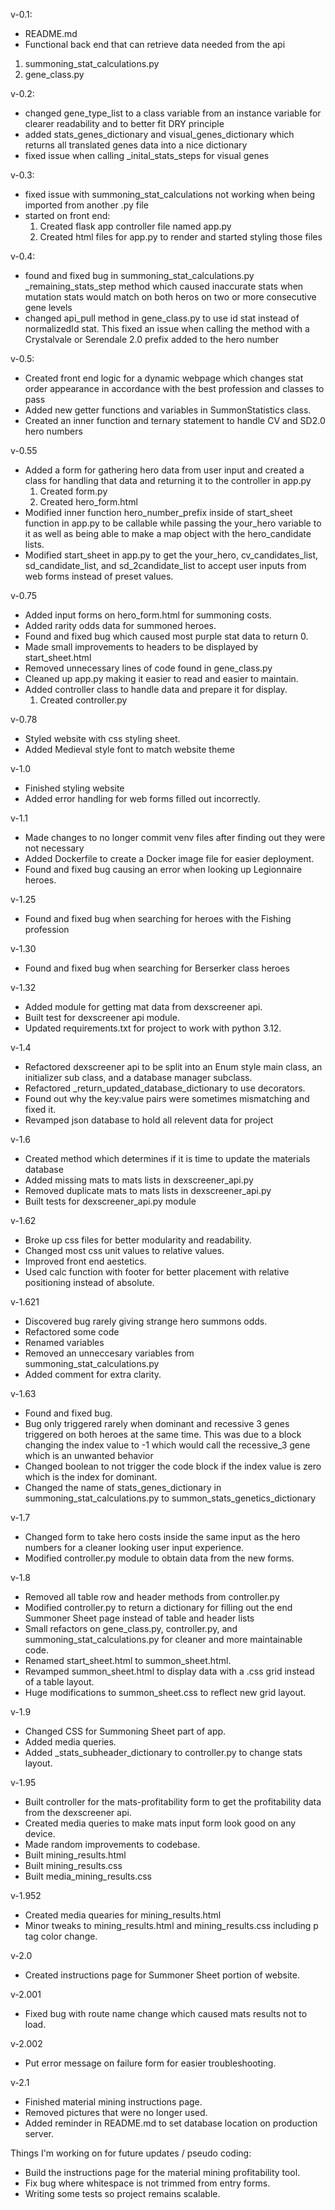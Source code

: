 v-0.1:
- README.md
- Functional back end that can retrieve data needed from the api
1. summoning_stat_calculations.py
2. gene_class.py


v-0.2:
- changed gene_type_list to a class variable from an instance variable for clearer readability and to better fit DRY principle
- added stats_genes_dictionary and visual_genes_dictionary which returns all translated genes data into a nice dictionary
- fixed issue when calling _inital_stats_steps for visual genes


v-0.3:
- fixed issue with summoning_stat_calculations not working when being imported from another .py file
- started on front end:
	1. Created flask app controller file named app.py
	2. Created html files for app.py to render and started styling those files 


v-0.4:
- found and fixed bug in summoning_stat_calculations.py _remaining_stats_step method which caused inaccurate stats when mutation stats would match on both heros on two or more consecutive gene levels
- changed api_pull method in gene_class.py to use id stat instead of normalizedId stat. This fixed an issue when calling the method with a Crystalvale or Serendale 2.0 prefix added to the hero number


v-0.5:
- Created front end logic for a dynamic webpage which changes stat order appearance in accordance with the best profession and classes to pass
- Added new getter functions and variables in SummonStatistics class.
- Created an inner function and ternary statement to handle CV and SD2.0 hero numbers

v-0.55
- Added a form for gathering hero data from user input and created a class for handling that data and returning it to the controller in app.py
	1. Created form.py
	2. Created hero_form.html
- Modified inner function hero_number_prefix inside of start_sheet function in app.py to be callable while passing the your_hero variable to it as well as being able to make a map object with the hero_candidate lists.
- Modified start_sheet in app.py to get the your_hero, cv_candidates_list, sd_candidate_list, and sd_2candidate_list to accept user inputs from web forms instead of preset values.

v-0.75
- Added input forms on hero_form.html for summoning costs.
- Added rarity odds data for summoned heroes.
- Found and fixed bug which caused most purple stat data to return 0.
- Made small improvements to headers to be displayed by start_sheet.html
- Removed unnecessary lines of code found in gene_class.py
- Cleaned up app.py making it easier to read and easier to maintain.
- Added controller class to handle data and prepare it for display.
	1. Created controller.py

v-0.78
- Styled website with css styling sheet.
- Added Medieval style font to match website theme

v-1.0
- Finished styling website
- Added error handling for web forms filled out incorrectly.

v-1.1
- Made changes to no longer commit venv files after finding out they were not necessary
- Added Dockerfile to create a Docker image file for easier deployment.
- Found and fixed bug causing an error when looking up Legionnaire heroes.

v-1.25
- Found and fixed bug when searching for heroes with the Fishing profession

v-1.30
- Found and fixed bug when searching for Berserker class heroes

v-1.32
- Added module for getting mat data from dexscreener api.
- Built test for dexscreener api module.
- Updated requirements.txt for project to work with python 3.12.

v-1.4
- Refactored dexscreener api to be split into an Enum style main class, an initializer sub class, and a database manager subclass.
- Refactored _return_updated_database_dictionary to use decorators.
- Found out why the key:value pairs were sometimes mismatching and fixed it.
- Revamped json database to hold all relevent data for project

v-1.6
- Created method which determines if it is time to update the materials database
- Added missing mats to mats lists in dexscreener_api.py
- Removed duplicate mats to mats lists in dexscreener_api.py
- Built tests for dexscreener_api.py module

v-1.62
- Broke up css files for better modularity and readability.
- Changed most css unit values to relative values.
- Improved front end aestetics.
- Used calc function with footer for better placement with relative positioning instead of absolute.

v-1.621
- Discovered bug rarely giving strange hero summons odds.
- Refactored some code
- Renamed variables
- Removed an unneccesary variables from summoning_stat_calculations.py
- Added comment for extra clarity.


v-1.63
- Found and fixed bug.
- Bug only triggered rarely when dominant and recessive 3 genes triggered on both heroes at the same time. This was due to a block changing the index value to -1 which would call the recessive_3 gene which is an unwanted behavior
- Changed boolean to not trigger the code block if the index value is zero which is the index for dominant.
- Changed the name of stats_genes_dictionary in summoning_stat_calculations.py to summon_stats_genetics_dictionary

v-1.7
- Changed form to take hero costs inside the same input as the hero numbers for a cleaner looking user input experience.
- Modified controller.py module to obtain data from the new forms.


v-1.8
- Removed all table row and header methods from controller.py
- Modified controller.py to return a dictionary for filling out the end Summoner Sheet page instead of table and header lists
- Small refactors on gene_class.py, controller.py, and summoning_stat_calculations.py for cleaner and more maintainable code.
- Renamed start_sheet.html to summon_sheet.html.
- Revamped summon_sheet.html to display data with a .css grid instead of a table layout.
- Huge modifications to summon_sheet.css to reflect new grid layout.


v-1.9
- Changed CSS for Summoning Sheet part of app.
- Added media queries.
- Added _stats_subheader_dictionary to controller.py to change stats layout.

v-1.95
- Built controller for the mats-profitability form to get the profitability data from the dexscreener api.
- Created media queries to make mats input form look good on any device.
- Made random improvements to codebase.
- Built mining_results.html
- Built mining_results.css
- Built media_mining_results.css

v-1.952
- Created media quearies for mining_results.html
- Minor tweaks to mining_results.html and mining_results.css including p tag color change.


v-2.0
- Created instructions page for Summoner Sheet portion of website.

v-2.001 
- Fixed bug with route name change which caused mats results not to load.

v-2.002
- Put error message on failure form for easier troubleshooting.

v-2.1
- Finished material mining instructions page.
- Removed pictures that were no longer used.
- Added reminder in README.md to set database location on production server.


Things I'm working on for future updates / pseudo coding:
- Build the instructions page for the material mining profitability tool.
- Fix bug where whitespace is not trimmed from entry forms.
- Writing some tests so project remains scalable.

